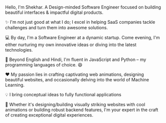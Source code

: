 Hello, I'm Shekhar. A Design-minded Software Engineer focused on building beautiful interfaces & impactful digital products.

✨ I'm not just good at what I do; I excel in helping SaaS companies tackle challenges and turn them into awesome solutions.

💻 By day, I'm a Software Engineer at a dynamic startup. Come evening, I'm either nurturing my own innovative ideas or diving into the latest technologies.

📢 Beyond English and Hindi, I'm fluent in JavaScript and Python – my programming languages of choice. 😄

❤️ My passion lies in crafting captivating web animations, designing beautiful websites, and occasionally delving into the world of Machine Learning.

💡 I bring conceptual ideas to fully functional applications

💠 Whether it's designing/building visually striking websites with cool animations or building robust backend features, I'm your expert in the craft of creating exceptional digital experiences.

